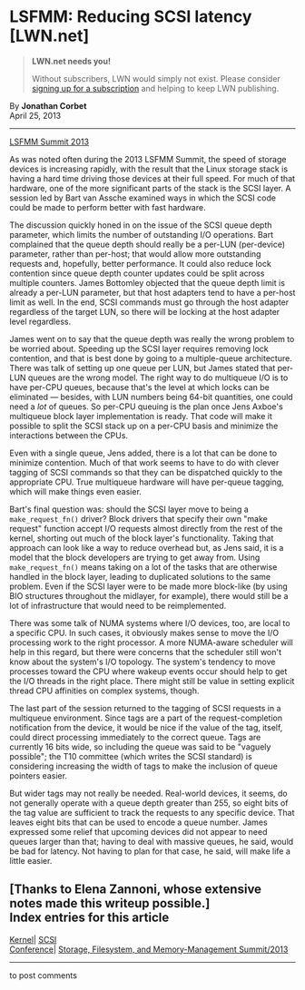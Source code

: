 # LSFMM: Reducing SCSI latency [LWN.net]

> **LWN.net needs you!**
> 
> Without subscribers, LWN would simply not exist. Please consider [signing up for a subscription](/Promo/nst-nag2/subscribe) and helping to keep LWN publishing. 

By **Jonathan Corbet**  
April 25, 2013 

* * *

[LSFMM Summit 2013](/Articles/LSFMM2013/)

As was noted often during the 2013 LSFMM Summit, the speed of storage devices is increasing rapidly, with the result that the Linux storage stack is having a hard time driving those devices at their full speed. For much of that hardware, one of the more significant parts of the stack is the SCSI layer. A session led by Bart van Assche examined ways in which the SCSI code could be made to perform better with fast hardware. 

The discussion quickly honed in on the issue of the SCSI queue depth parameter, which limits the number of outstanding I/O operations. Bart complained that the queue depth should really be a per-LUN (per-device) parameter, rather than per-host; that would allow more outstanding requests and, hopefully, better performance. It could also reduce lock contention since queue depth counter updates could be split across multiple counters. James Bottomley objected that the queue depth limit is already a per-LUN parameter, but that host adapters tend to have a per-host limit as well. In the end, SCSI commands must go through the host adapter regardless of the target LUN, so there will be locking at the host adapter level regardless. 

James went on to say that the queue depth was really the wrong problem to be worried about. Speeding up the SCSI layer requires removing lock contention, and that is best done by going to a multiple-queue architecture. There was talk of setting up one queue per LUN, but James stated that per-LUN queues are the wrong model. The right way to do multiqueue I/O is to have per-CPU queues, because that's the level at which locks can be eliminated — besides, with LUN numbers being 64-bit quantities, one could need a _lot_ of queues. So per-CPU queuing is the plan once Jens Axboe's multiqueue block layer implementation is ready. That code will make it possible to split the SCSI stack up on a per-CPU basis and minimize the interactions between the CPUs. 

Even with a single queue, Jens added, there is a lot that can be done to minimize contention. Much of that work seems to have to do with clever tagging of SCSI commands so that they can be dispatched quickly to the appropriate CPU. True multiqueue hardware will have per-queue tagging, which will make things even easier. 

Bart's final question was: should the SCSI layer move to being a `make_request_fn()` driver? Block drivers that specify their own "make request" function accept I/O requests almost directly from the rest of the kernel, shorting out much of the block layer's functionality. Taking that approach can look like a way to reduce overhead but, as Jens said, it is a model that the block developers are trying to get away from. Using `make_request_fn()` means taking on a lot of the tasks that are otherwise handled in the block layer, leading to duplicated solutions to the same problem. Even if the SCSI layer were to be made more block-like (by using BIO structures throughout the midlayer, for example), there would still be a lot of infrastructure that would need to be reimplemented. 

There was some talk of NUMA systems where I/O devices, too, are local to a specific CPU. In such cases, it obviously makes sense to move the I/O processing work to the right processor. A more NUMA-aware scheduler will help in this regard, but there were concerns that the scheduler still won't know about the system's I/O topology. The system's tendency to move processes toward the CPU where wakeup events occur should help to get the I/O threads in the right place. There might still be value in setting explicit thread CPU affinities on complex systems, though. 

The last part of the session returned to the tagging of SCSI requests in a multiqueue environment. Since tags are a part of the request-completion notification from the device, it would be nice if the value of the tag, itself, could direct processing immediately to the correct queue. Tags are currently 16 bits wide, so including the queue was said to be "vaguely possible"; the T10 committee (which writes the SCSI standard) is considering increasing the width of tags to make the inclusion of queue pointers easier. 

But wider tags may not really be needed. Real-world devices, it seems, do not generally operate with a queue depth greater than 255, so eight bits of the tag value are sufficient to track the requests to any specific device. That leaves eight bits that can be used to encode a queue number. James expressed some relief that upcoming devices did not appear to need queues larger than that; having to deal with massive queues, he said, would be bad for latency. Not having to plan for that case, he said, will make life a little easier. 

[Thanks to Elena Zannoni, whose extensive notes made this writeup possible.]  
Index entries for this article  
---  
[Kernel](/Kernel/Index)| [SCSI](/Kernel/Index#SCSI)  
[Conference](/Archives/ConferenceIndex/)| [Storage, Filesystem, and Memory-Management Summit/2013](/Archives/ConferenceIndex/#Storage_Filesystem_and_Memory-Management_Summit-2013)  
  


* * *

to post comments 
